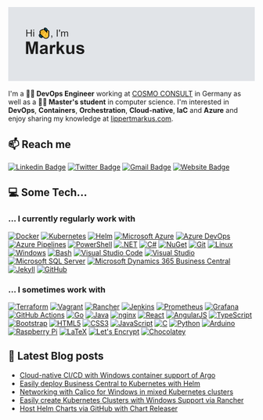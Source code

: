 <a href="#"><img src="https://github.com/lippertmarkus/lippertmarkus/raw/master/header.png" alt="Hi, I'm Markus" title="Hi, I'm Markus" /></a>

I'm a **👨‍💻 DevOps Engineer** working at [COSMO CONSULT](https://cosmoconsult.com) in Germany as well as a **👨‍🎓 Master's student** in computer science. I'm interested in **DevOps**, **Containers**, **Orchestration**, **Cloud-native**, **IaC** and **Azure** and enjoy sharing my knowledge at [lippertmarkus.com](https://lippertmarkus.com).

## 📫 Reach me

[![Linkedin Badge](https://img.shields.io/badge/lippertmarkus%20-%230077B5.svg?&style=flat&logo=linkedin&logoColor=white)](https://www.linkedin.com/in/lippertmarkus/)
[![Twitter Badge](https://img.shields.io/badge/lippert__markus%20-%231DA1F2.svg?&style=flat&logo=Twitter&logoColor=white)](https://twitter.com/lippert_markus)
[![Gmail Badge](https://img.shields.io/badge/-markus9656-c14438?style=flat&logo=Gmail&logoColor=white&link=mailto:markus9656@gmail.com)](mailto:markus9656@gmail.com)
[![Website Badge](https://img.shields.io/badge/-lippertmarkus.com-0078d7?style=flat&logo=microsoft-edge&logoColor=white&link=https://lippertmarkus.com)](https://lippertmarkus.com)

## 💻 Some Tech...

### ... I currently regularly work with
<a href="#"><img height="32" width="32" src="https://cdn.jsdelivr.net/npm/simple-icons@v3/icons/docker.svg" alt="Docker" title="Docker" /></a>
<a href="#"><img height="32" width="32" src="https://cdn.jsdelivr.net/npm/simple-icons@v3/icons/kubernetes.svg" alt="Kubernetes" title="Kubernetes" /></a>
<a href="#"><img height="32" width="32" src="https://cdn.jsdelivr.net/npm/simple-icons@v3/icons/helm.svg" alt="Helm" title="Helm" /></a>
<a href="#"><img height="32" width="32" src="https://cdn.jsdelivr.net/npm/simple-icons@v3/icons/microsoftazure.svg" alt="Microsoft Azure" title="Microsoft Azure" /></a>
<a href="#"><img height="32" width="32" src="https://cdn.jsdelivr.net/npm/simple-icons@v3/icons/azuredevops.svg" alt="Azure DevOps" title="Azure DevOps" /></a>
<a href="#"><img height="32" width="32" src="https://cdn.jsdelivr.net/npm/simple-icons@v3/icons/azurepipelines.svg" alt="Azure Pipelines" title="Azure Pipelines" /></a>
<a href="#"><img height="32" width="32" src="https://cdn.jsdelivr.net/npm/simple-icons@v3/icons/powershell.svg" alt="PowerShell" title="PowerShell" /></a>
<a href="#"><img height="32" width="32" src="https://cdn.jsdelivr.net/npm/simple-icons@v3/icons/dot-net.svg" alt=".NET" title=".NET" /></a>
<a href="#"><img height="32" width="32" src="https://cdn.jsdelivr.net/npm/simple-icons@v3/icons/csharp.svg" alt="C#" title="C#" /></a>
<a href="#"><img height="32" width="32" src="https://cdn.jsdelivr.net/npm/simple-icons@v3/icons/nuget.svg" alt="NuGet" title="NuGet" /></a>
<a href="#"><img height="32" width="32" src="https://cdn.jsdelivr.net/npm/simple-icons@v3/icons/git.svg" alt="Git" title="Git" /></a>
<a href="#"><img height="32" width="32" src="https://cdn.jsdelivr.net/npm/simple-icons@v3/icons/linux.svg" alt="Linux" title="Linux" /></a>
<a href="#"><img height="32" width="32" src="https://cdn.jsdelivr.net/npm/simple-icons@v3/icons/windows.svg" alt="Windows" title="Windows" /></a>
<a href="#"><img height="32" width="32" src="https://cdn.jsdelivr.net/npm/simple-icons@v3/icons/gnubash.svg" alt="Bash" title="Bash" /></a>
<a href="#"><img height="32" width="32" src="https://cdn.jsdelivr.net/npm/simple-icons@v3/icons/visualstudiocode.svg" alt="Visual Studio Code" title="Visual Studio Code" /></a>
<a href="#"><img height="32" width="32" src="https://cdn.jsdelivr.net/npm/simple-icons@v3/icons/visualstudio.svg" alt="Visual Studio" title="Visual Studio" /></a>
<a href="#"><img height="32" width="32" src="https://cdn.jsdelivr.net/npm/simple-icons@v3/icons/microsoftsqlserver.svg" alt="Microsoft SQL Server" title="Microsoft SQL Server" /></a>
<a href="#"><img height="32" width="32" src="https://cdn.jsdelivr.net/npm/simple-icons@v3/icons/dynamics365.svg" alt="Microsoft Dynamics 365 Business Central" title="Microsoft Dynamics 365 Business Central" /></a>
<a href="#"><img height="32" width="32" src="https://cdn.jsdelivr.net/npm/simple-icons@v3/icons/jekyll.svg" alt="Jekyll" title="Jekyll" /></a>
<a href="#"><img height="32" width="32" src="https://cdn.jsdelivr.net/npm/simple-icons@v3/icons/github.svg" alt="GitHub" title="GitHub" /></a>

### ... I sometimes work with

<a href="#"><img height="32" width="32" src="https://cdn.jsdelivr.net/npm/simple-icons@v3/icons/terraform.svg" alt="Terraform" title="Terraform" /></a>
<a href="#"><img height="32" width="32" src="https://cdn.jsdelivr.net/npm/simple-icons@v3/icons/vagrant.svg" alt="Vagrant" title="Vagrant" /></a>
<a href="#"><img height="32" width="32" src="https://cdn.jsdelivr.net/npm/simple-icons@v3/icons/rancher.svg" alt="Rancher" title="Rancher" /></a>
<a href="#"><img height="32" width="32" src="https://cdn.jsdelivr.net/npm/simple-icons@v3/icons/jenkins.svg" alt="Jenkins" title="Jenkins" /></a>
<a href="#"><img height="32" width="32" src="https://cdn.jsdelivr.net/npm/simple-icons@v3/icons/prometheus.svg" alt="Prometheus" title="Prometheus" /></a>
<a href="#"><img height="32" width="32" src="https://cdn.jsdelivr.net/npm/simple-icons@v3/icons/grafana.svg" alt="Grafana" title="Grafana" /></a>
<a href="#"><img height="32" width="32" src="https://cdn.jsdelivr.net/npm/simple-icons@v3/icons/githubactions.svg" alt="GitHub Actions" title="GitHub Actions" /></a>
<a href="#"><img height="32" width="32" src="https://cdn.jsdelivr.net/npm/simple-icons@v3/icons/go.svg" alt="Go" title="Go" /></a>
<a href="#"><img height="32" width="32" src="https://cdn.jsdelivr.net/npm/simple-icons@v3/icons/java.svg" alt="Java" title="Java" /></a>
<a href="#"><img height="32" width="32" src="https://cdn.jsdelivr.net/npm/simple-icons@v3/icons/nginx.svg" alt="nginx" title="nginx" /></a>
<a href="#"><img height="32" width="32" src="https://cdn.jsdelivr.net/npm/simple-icons@v3/icons/react.svg" alt="React" title="React" /></a>
<a href="#"><img height="32" width="32" src="https://cdn.jsdelivr.net/npm/simple-icons@v3/icons/angularjs.svg" alt="AngularJS" title="AngularJS" /></a>
<a href="#"><img height="32" width="32" src="https://cdn.jsdelivr.net/npm/simple-icons@v3/icons/typescript.svg" alt="TypeScript" title="TypeScript" /></a>
<a href="#"><img height="32" width="32" src="https://cdn.jsdelivr.net/npm/simple-icons@v3/icons/bootstrap.svg" alt="Bootstrap" title="Bootstrap" /></a>
<a href="#"><img height="32" width="32" src="https://cdn.jsdelivr.net/npm/simple-icons@v3/icons/html5.svg" alt="HTML5" title="HTML5" /></a>
<a href="#"><img height="32" width="32" src="https://cdn.jsdelivr.net/npm/simple-icons@v3/icons/css3.svg" alt="CSS3" title="CSS3" /></a>
<a href="#"><img height="32" width="32" src="https://cdn.jsdelivr.net/npm/simple-icons@v3/icons/javascript.svg" alt="JavaScript" title="JavaScript" /></a>
<a href="#"><img height="32" width="32" src="https://cdn.jsdelivr.net/npm/simple-icons@v3/icons/c.svg" alt="C" title="C" /></a>
<a href="#"><img height="32" width="32" src="https://cdn.jsdelivr.net/npm/simple-icons@v3/icons/python.svg" alt="Python" title="Python" /></a>
<a href="#"><img height="32" width="32" src="https://cdn.jsdelivr.net/npm/simple-icons@v3/icons/arduino.svg" alt="Arduino" title="Arduino" /></a>
<a href="#"><img height="32" width="32" src="https://cdn.jsdelivr.net/npm/simple-icons@v3/icons/raspberrypi.svg" alt="Raspberry Pi" title="Raspberry Pi" /></a>
<a href="#"><img height="32" width="32" src="https://cdn.jsdelivr.net/npm/simple-icons@v3/icons/latex.svg" alt="LaTeX" title="LaTeX" /></a>
<a href="#"><img height="32" width="32" src="https://cdn.jsdelivr.net/npm/simple-icons@v3/icons/letsencrypt.svg" alt="Let's Encrypt" title="Let's Encrypt" /></a>
<a href="#"><img height="32" width="32" src="https://cdn.jsdelivr.net/npm/simple-icons@v3/icons/chocolatey.svg" alt="Chocolatey" title="Chocolatey" /></a>


## 📕 Latest Blog posts
<!-- BLOG-POST-LIST:START -->
- [Cloud-native CI/CD with Windows container support of Argo](https://lippertmarkus.com/2020/10/15/cloud-native-ci-cd-windows-argo/)
- [Easily deploy Business Central to Kubernetes with Helm](https://lippertmarkus.com/2020/10/01/deploy-bc-helm/)
- [Networking with Calico for Windows in mixed Kubernetes clusters](https://lippertmarkus.com/2020/09/12/k8s-calico-windows/)
- [Easily create Kubernetes Clusters with Windows Support via Rancher](https://lippertmarkus.com/2020/09/01/k8s-windows-rancher/)
- [Host Helm Charts via GitHub with Chart Releaser](https://lippertmarkus.com/2020/08/13/chartreleaser/)
<!-- BLOG-POST-LIST:END -->
